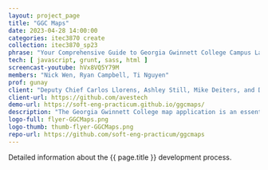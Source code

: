 ```yaml
---
layout: project_page
title: "GGC Maps"
date: 2023-04-28 14:00:00
categories: itec3870 create
collection: itec3870_sp23
phrase: "Your Comprehensive Guide to Georgia Gwinnett College Campus Layout, Safety, and Navigation"
tech: [ javascript, grunt, sass, html ]
screencast-youtube: hVx8VQ5Y79M
members: "Nick Wen, Ryan Campbell, Ti Nguyen"
prof: gunay
client: "Deputy Chief Carlos Llorens, Ashley Still, Mike Deiters, and David Rivera"
client-url: https://github.com/avestech
demo-url: https://soft-eng-practicum.github.io/ggcmaps/
description: "The Georgia Gwinnett College map application is an essential tool for anyone navigating the campus. It provides a comprehensive map of the entire campus, including detailed information on parking lots, buildings, and classrooms. Users can easily locate specific buildings and rooms, and even view a detailed layout of each building, including safety equipment and fire escape routes. The app is designed to help users find their way around campus quickly and efficiently, saving time and reducing stress. With its intuitive design and detailed information, the Georgia Gwinnett College map application is an indispensable tool for students, faculty, and visitors alike."
logo-full: flyer-GGCMaps.png
logo-thumb: thumb-flyer-GGCMaps.png
repo-url: https://github.com/soft-eng-practicum/ggcmaps
---
```


Detailed information about the {{ page.title }} development process.

<!-- lightgallery -->
<script src="https://code.jquery.com/jquery-2.2.4.min.js"></script>
<script src="https://cdn.jsdelivr.net/lightgallery/1.3.7/js/lightgallery.min.js">
</script>
<script src="https://cdn.jsdelivr.net/g/lg-zoom"></script>

<script type="text/javascript">

    $(document).ready(function() {

        $("body").lightGallery({

            zoom: true,
            selector: 'a#lightgallery',
            selectWithin: 'body'

        });

    });

</script>

[ggc]: http://www.ggc.edu
[gunay-ggc]: http://www.ggc.edu/about-ggc/directory/cengiz-gunay
[doloc-ggc]: http://www.ggc.edu/about-ggc/directory/anca-doloc-mihu
